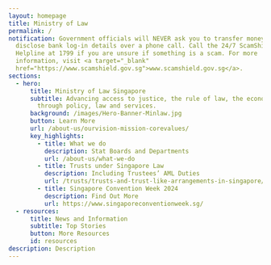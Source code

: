 ```yaml
---
layout: homepage
title: Ministry of Law
permalink: /
notification: Government officials will NEVER ask you to transfer money or
  disclose bank log-in details over a phone call. Call the 24/7 ScamShield
  Helpline at 1799 if you are unsure if something is a scam. For more
  information, visit <a target="_blank"
  href="https://www.scamshield.gov.sg">www.scamshield.gov.sg</a>.
sections:
  - hero:
      title: Ministry of Law Singapore
      subtitle: Advancing access to justice, the rule of law, the economy and society
        through policy, law and services.
      background: /images/Hero-Banner-Minlaw.jpg
      button: Learn More
      url: /about-us/ourvision-mission-corevalues/
      key_highlights:
        - title: What we do
          description: Stat Boards and Departments
          url: /about-us/what-we-do
        - title: Trusts under Singapore Law
          description: Including Trustees’ AML Duties
          url: /trusts/trusts-and-trust-like-arrangements-in-singapore/
        - title: Singapore Convention Week 2024
          description: Find Out More
          url: https://www.singaporeconventionweek.sg/
  - resources:
      title: News and Information
      subtitle: Top Stories
      button: More Resources
      id: resources
description: Description
---
```

